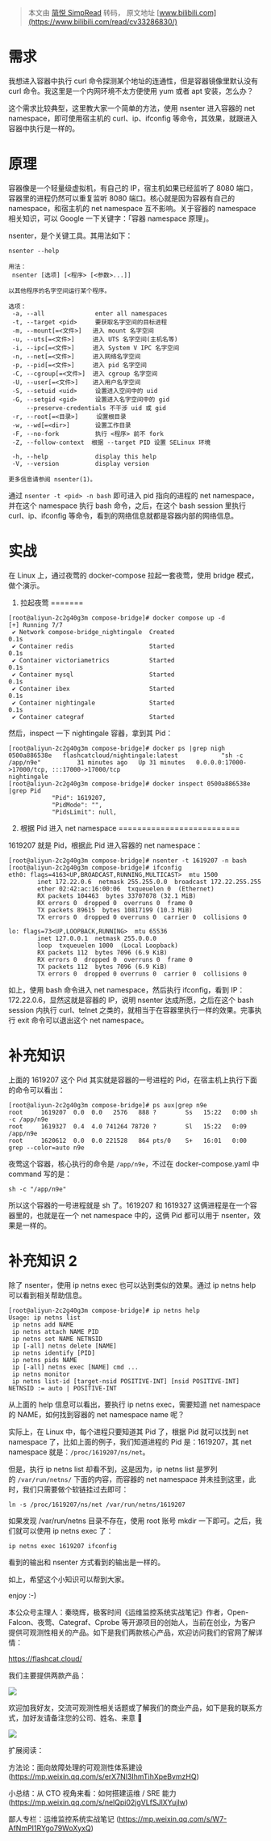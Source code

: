 > 本文由 [简悦 SimpRead](http://ksria.com/simpread/) 转码， 原文地址 [www.bilibili.com](https://www.bilibili.com/read/cv33286830/)

需求
==

我想进入容器中执行 curl 命令探测某个地址的连通性，但是容器镜像里默认没有 curl 命令。我这里是一个内网环境不太方便使用 yum 或者 apt 安装，怎么办？

这个需求比较典型，这里教大家一个简单的方法，使用 nsenter 进入容器的 net namespace，即可使用宿主机的 curl、ip、ifconfig 等命令，其效果，就跟进入容器中执行是一样的。

原理
==

容器像是一个轻量级虚拟机，有自己的 IP，宿主机如果已经监听了 8080 端口，容器里的进程仍然可以重复监听 8080 端口。核心就是因为容器有自己的 namespace，和宿主机的 net namespace 互不影响。关于容器的 namespace 相关知识，可以 Google 一下关键字：「容器 namespace 原理」。

nsenter，是个关键工具。其用法如下：

```
nsenter --help

用法：
 nsenter [选项] [<程序> [<参数>...]]

以其他程序的名字空间运行某个程序。

选项：
 -a, --all              enter all namespaces
 -t, --target <pid>     要获取名字空间的目标进程
 -m, --mount[=<文件>]   进入 mount 名字空间
 -u, --uts[=<文件>]     进入 UTS 名字空间(主机名等)
 -i, --ipc[=<文件>]     进入 System V IPC 名字空间
 -n, --net[=<文件>]     进入网络名字空间
 -p, --pid[=<文件>]     进入 pid 名字空间
 -C, --cgroup[=<文件>]  进入 cgroup 名字空间
 -U, --user[=<文件>]    进入用户名字空间
 -S, --setuid <uid>     设置进入空间中的 uid
 -G, --setgid <gid>     设置进入名字空间中的 gid
     --preserve-credentials 不干涉 uid 或 gid
 -r, --root[=<目录>]     设置根目录
 -w, --wd[=<dir>]       设置工作目录
 -F, --no-fork          执行 <程序> 前不 fork
 -Z, --follow-context  根据 --target PID 设置 SELinux 环境

 -h, --help             display this help
 -V, --version          display version

更多信息请参阅 nsenter(1)。

```

通过 `nsenter -t <pid> -n bash` 即可进入 pid 指向的进程的 net namespace，并在这个 namespace 执行 bash 命令，之后，在这个 bash session 里执行 curl、ip、ifconfig 等命令，看到的网络信息就都是容器内部的网络信息。

实战
==

在 Linux 上，通过夜莺的 docker-compose 拉起一套夜莺，使用 bridge 模式，做个演示。

1. 拉起夜莺
=======

```
[root@aliyun-2c2g40g3m compose-bridge]# docker compose up -d
[+] Running 7/7
 ✔ Network compose-bridge_nightingale  Created                                                                                                                                                                                                                                                                                     0.1s
 ✔ Container redis                     Started                                                                                                                                                                                                                                                                                     0.1s
 ✔ Container victoriametrics           Started                                                                                                                                                                                                                                                                                     0.1s
 ✔ Container mysql                     Started                                                                                                                                                                                                                                                                                     0.1s
 ✔ Container ibex                      Started                                                                                                                                                                                                                                                                                     0.1s
 ✔ Container nightingale               Started                                                                                                                                                                                                                                                                                     0.1s
 ✔ Container categraf                  Started

```

然后，inspect 一下 nightingale 容器，拿到其 Pid：

```
[root@aliyun-2c2g40g3m compose-bridge]# docker ps |grep nigh
0500a886538e   flashcatcloud/nightingale:latest            "sh -c /app/n9e"          31 minutes ago   Up 31 minutes   0.0.0.0:17000->17000/tcp, :::17000->17000/tcp                                                  nightingale
[root@aliyun-2c2g40g3m compose-bridge]# docker inspect 0500a886538e |grep Pid
            "Pid": 1619207,
            "PidMode": "",
            "PidsLimit": null,

```

2. 根据 Pid 进入 net namespace
==========================

1619207 就是 Pid，根据此 Pid 进入容器的 net namespace：

```
[root@aliyun-2c2g40g3m compose-bridge]# nsenter -t 1619207 -n bash
[root@aliyun-2c2g40g3m compose-bridge]# ifconfig
eth0: flags=4163<UP,BROADCAST,RUNNING,MULTICAST>  mtu 1500
        inet 172.22.0.6  netmask 255.255.0.0  broadcast 172.22.255.255
        ether 02:42:ac:16:00:06  txqueuelen 0  (Ethernet)
        RX packets 104463  bytes 33707078 (32.1 MiB)
        RX errors 0  dropped 0  overruns 0  frame 0
        TX packets 89615  bytes 10817199 (10.3 MiB)
        TX errors 0  dropped 0 overruns 0  carrier 0  collisions 0

lo: flags=73<UP,LOOPBACK,RUNNING>  mtu 65536
        inet 127.0.0.1  netmask 255.0.0.0
        loop  txqueuelen 1000  (Local Loopback)
        RX packets 112  bytes 7096 (6.9 KiB)
        RX errors 0  dropped 0  overruns 0  frame 0
        TX packets 112  bytes 7096 (6.9 KiB)
        TX errors 0  dropped 0 overruns 0  carrier 0  collisions 0

```

如上，使用 bash 命令进入 net namespace，然后执行 ifconfig，看到 IP：172.22.0.6，显然这就是容器的 IP，说明 nsenter 达成所愿，之后在这个 bash session 内执行 curl、telnet 之类的，就相当于在容器里执行一样的效果。完事执行 exit 命令可以退出这个 net namespace。

补充知识
====

上面的 1619207 这个 Pid 其实就是容器的一号进程的 Pid，在宿主机上执行下面的命令可以看出：

```
[root@aliyun-2c2g40g3m compose-bridge]# ps aux|grep n9e
root     1619207  0.0  0.0   2576   888 ?        Ss   15:22   0:00 sh -c /app/n9e
root     1619327  0.4  4.0 741264 78720 ?        Sl   15:22   0:09 /app/n9e
root     1620612  0.0  0.0 221528   864 pts/0    S+   16:01   0:00 grep --color=auto n9e

```

夜莺这个容器，核心执行的命令是 `/app/n9e`，不过在 docker-compose.yaml 中 command 写的是：

```
sh -c "/app/n9e"

```

所以这个容器的一号进程就是 sh 了。1619207 和 1619327 这俩进程是在一个容器里的，也就是在一个 net namespace 中的，这俩 Pid 都可以用于 nsenter，效果是一样的。

补充知识 2
======

除了 nsenter，使用 ip netns exec 也可以达到类似的效果。通过 ip netns help 可以看到相关帮助信息。

```
[root@aliyun-2c2g40g3m compose-bridge]# ip netns help
Usage: ip netns list
 ip netns add NAME
 ip netns attach NAME PID
 ip netns set NAME NETNSID
 ip [-all] netns delete [NAME]
 ip netns identify [PID]
 ip netns pids NAME
 ip [-all] netns exec [NAME] cmd ...
 ip netns monitor
 ip netns list-id [target-nsid POSITIVE-INT] [nsid POSITIVE-INT]
NETNSID := auto | POSITIVE-INT

```

从上面的 help 信息可以看出，要执行 ip netns exec，需要知道 net namespace 的 NAME，如何找到容器的 net namespace name 呢？

实际上，在 Linux 中，每个进程只要知道其 Pid 了，根据 Pid 就可以找到 net namespace 了，比如上面的例子，我们知道进程的 Pid 是：1619207，其 net namespace 就是：`/proc/1619207/ns/net`。

但是，执行 ip netns list 却看不到，这是因为，ip netns list 是罗列的 `/var/run/netns/` 下面的内容，而容器的 net namespace 并未挂到这里，此时，我们只需要做个软链挂过去即可：

```
ln -s /proc/1619207/ns/net /var/run/netns/1619207

```

如果发现 /var/run/netns 目录不存在，使用 root 账号 mkdir 一下即可。之后，我们就可以使用 ip netns exec 了：

```
ip netns exec 1619207 ifconfig

```

看到的输出和 nsenter 方式看到的输出是一样的。

如上，希望这个小知识可以帮到大家。

enjoy :-)

本公众号主理人：秦晓辉，极客时间《运维监控系统实战笔记》作者，Open-Falcon、夜莺、Categraf、Cprobe 等开源项目的创始人，当前在创业，为客户提供可观测性相关的产品。如下是我们两款核心产品，欢迎访问我们的官网了解详情：

https://flashcat.cloud/

我们主要提供两款产品：

![](http://i0.hdslb.com/bfs/article/c5f2c7e54078241da5b4cd1f9ca1c075442531657.png)

欢迎加我好友，交流可观测性相关话题或了解我们的商业产品，如下是我的联系方式，加好友请备注您的公司、姓名、来意 🤝

![](http://i0.hdslb.com/bfs/article/f4d046df8180ef770c09c9e335ac7520442531657.png)

扩展阅读：

方法论：面向故障处理的可观测性体系建设 (https://mp.weixin.qq.com/s/erX7Nl3IhmTihXpeBvmzHQ)

小总结：从 CTO 视角来看：如何搭建运维 / SRE 能力 (https://mp.weixin.qq.com/s/nelQpi02jgVLfSJlXYujlw)

鄙人专栏：运维监控系统实战笔记 (https://mp.weixin.qq.com/s/W7-AfNmPI1RYgo79WoXyxQ)